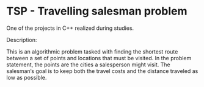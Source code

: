 # TSP - Travelling salesman problem
One of the projects in C++ realized during studies.

Description:

This is an algorithmic problem tasked with finding the shortest route between a set of points and locations that must be visited. In the problem statement, the points are the cities a salesperson might visit. The salesman‘s goal is to keep both the travel costs and the distance traveled as low as possible.
